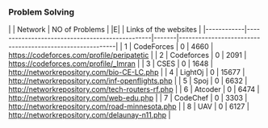 ### Problem Solving 
|  | Network                                 | NO of Problems | \|E\| | Links of the websites                                    |
|------------|------------------------------------------------|-------|----------------------------------------------------------|
|          1 | CodeForces                    |  0             |  4660 | https://codeforces.com/profile/peripatetic               |
|          2 | Codeforces                    |  0             |  2091 | https://codeforces.com/profile/_Imran                    |
|          3 | CSES                          |  0             |  1648 | http://networkrepository.com/bio-CE-LC.php       |
|          4 | LightOj                       |  0             | 15677 | http://networkrepository.com/inf-openflights.php |
|          5 | Spoj                          |  0             |  6632 | http://networkrepository.com/tech-routers-rf.php |
|          6 | Atcoder                       |  0             |  6474 | http://networkrepository.com/web-edu.php         |
|          7 | CodeChef                      |  0             |  3303 | http://networkrepository.com/road-minnesota.php  |
|          8 | UAV                           |  0             |  6127 | http://networkrepository.com/delaunay-n11.php    |
